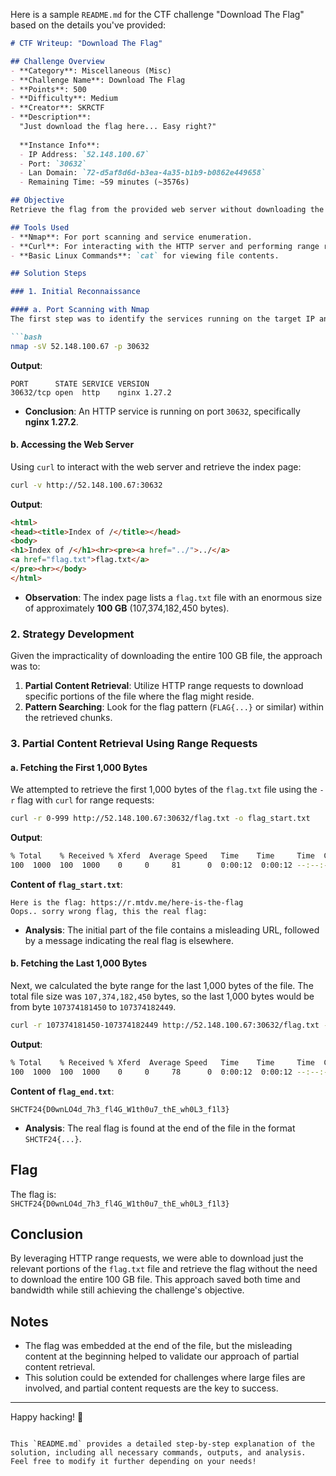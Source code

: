 Here is a sample `README.md` for the CTF challenge "Download The Flag" based on the details you've provided:

```markdown
# CTF Writeup: "Download The Flag"

## Challenge Overview
- **Category**: Miscellaneous (Misc)
- **Challenge Name**: Download The Flag
- **Points**: 500
- **Difficulty**: Medium
- **Creator**: SKRCTF
- **Description**:  
  "Just download the flag here... Easy right?"
  
  **Instance Info**:
  - IP Address: `52.148.100.67`
  - Port: `30632`
  - Lan Domain: `72-d5af8d6d-b3ea-4a35-b1b9-b0862e449658`
  - Remaining Time: ~59 minutes (~3576s)

## Objective
Retrieve the flag from the provided web server without downloading the entire 100 GB `flag.txt` file.

## Tools Used
- **Nmap**: For port scanning and service enumeration.
- **Curl**: For interacting with the HTTP server and performing range requests.
- **Basic Linux Commands**: `cat` for viewing file contents.

## Solution Steps

### 1. Initial Reconnaissance

#### a. Port Scanning with Nmap
The first step was to identify the services running on the target IP and port. Using Nmap to scan the target IP and port:

```bash
nmap -sV 52.148.100.67 -p 30632
```

**Output**:
```
PORT      STATE SERVICE VERSION
30632/tcp open  http    nginx 1.27.2
```

- **Conclusion**: An HTTP service is running on port `30632`, specifically **nginx 1.27.2**.

#### b. Accessing the Web Server
Using `curl` to interact with the web server and retrieve the index page:

```bash
curl -v http://52.148.100.67:30632
```

**Output**:
```html
<html>
<head><title>Index of /</title></head>
<body>
<h1>Index of /</h1><hr><pre><a href="../">../</a>
<a href="flag.txt">flag.txt</a>                                           23-Nov-2024 03:27        107374182450
</pre><hr></body>
</html>
```

- **Observation**: The index page lists a `flag.txt` file with an enormous size of approximately **100 GB** (107,374,182,450 bytes).

### 2. Strategy Development
Given the impracticality of downloading the entire 100 GB file, the approach was to:
1. **Partial Content Retrieval**: Utilize HTTP range requests to download specific portions of the file where the flag might reside.
2. **Pattern Searching**: Look for the flag pattern (`FLAG{...}` or similar) within the retrieved chunks.

### 3. Partial Content Retrieval Using Range Requests

#### a. Fetching the First 1,000 Bytes
We attempted to retrieve the first 1,000 bytes of the `flag.txt` file using the `-r` flag with `curl` for range requests:

```bash
curl -r 0-999 http://52.148.100.67:30632/flag.txt -o flag_start.txt
```

**Output**:
```bash
% Total    % Received % Xferd  Average Speed   Time    Time     Time  Current
100  1000  100  1000    0     0     81      0  0:00:12  0:00:12 --:--:--    94
```

**Content of `flag_start.txt`**:
```
Here is the flag: https://r.mtdv.me/here-is-the-flag
Oops.. sorry wrong flag, this the real flag:
```

- **Analysis**: The initial part of the file contains a misleading URL, followed by a message indicating the real flag is elsewhere.

#### b. Fetching the Last 1,000 Bytes
Next, we calculated the byte range for the last 1,000 bytes of the file. The total file size was `107,374,182,450` bytes, so the last 1,000 bytes would be from byte `107374181450` to `107374182449`.

```bash
curl -r 107374181450-107374182449 http://52.148.100.67:30632/flag.txt -o flag_end.txt
```

**Output**:
```bash
% Total    % Received % Xferd  Average Speed   Time    Time     Time  Current
100  1000  100  1000    0     0     78      0  0:00:12  0:00:12 --:--:--    11
```

**Content of `flag_end.txt`**:
```
SHCTF24{D0wnLO4d_7h3_fl4G_W1th0u7_thE_wh0L3_f1l3}
```

- **Analysis**: The real flag is found at the end of the file in the format `SHCTF24{...}`.

## Flag
The flag is:  
`SHCTF24{D0wnLO4d_7h3_fl4G_W1th0u7_thE_wh0L3_f1l3}`

## Conclusion
By leveraging HTTP range requests, we were able to download just the relevant portions of the `flag.txt` file and retrieve the flag without the need to download the entire 100 GB file. This approach saved both time and bandwidth while still achieving the challenge's objective.

## Notes
- The flag was embedded at the end of the file, but the misleading content at the beginning helped to validate our approach of partial content retrieval.
- This solution could be extended for challenges where large files are involved, and partial content requests are the key to success.

---

Happy hacking! 🔐
```

This `README.md` provides a detailed step-by-step explanation of the solution, including all necessary commands, outputs, and analysis. Feel free to modify it further depending on your needs!
